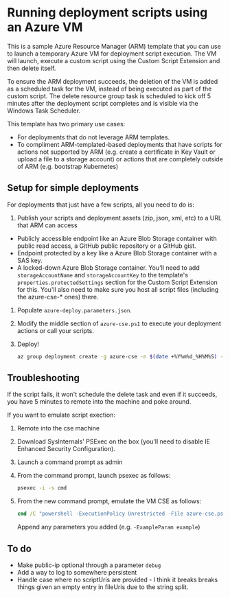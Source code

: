 # Running deployment scripts using an Azure VM
This is a sample Azure Resource Manager (ARM) template that you can use to launch a temporary Azure VM for deployment script execution.
The VM will launch, execute a custom script using the Custom Script Extension and then delete itself. 

To ensure the ARM deployment succeeds, the deletion of the VM is added as a scheduled task for the VM, instead of being executed as part of the custom script. The delete resource group task is scheduled to kick off 5 minutes after the deployment script completes and is visible via the Windows Task Scheduler.

This template has two primary use cases:
* For deployments that do not leverage ARM templates.
* To compliment ARM-templated-based deployments that have scripts for actions not supported by ARM (e.g. create a certificate in Key Vault or upload a file to a storage account) or actions that are completely outside of ARM (e.g. bootstrap Kubernetes)

## Setup for simple deployments
For deployments that just have a few scripts, all you need to do is:
1. Publish your scripts and deployment assets (zip, json, xml, etc) to a URL that ARM can access
  * Publicly accessible endpoint like an Azure Blob Storage container with public read access, a GitHub public repository or a GitHub gist.
  * Endpoint protected by a key like a Azure Blob Storage container with a SAS key.
  * A locked-down Azure Blob Storage container. You'll need to add `storageAccountName` and `storageAccountKey` to the template's `properties.protectedSettings` section for the Custom Script Extension for this. You'll also need to make sure you host all script files (including the azure-cse-* ones) there.
1. Populate `azure-deploy.parameters.json`.
1. Modify the middle section of `azure-cse.ps1` to execute your deployment actions or call your scripts.
1. Deploy!

    ```bash
    az group deployment create -g azure-cse -n $(date +%Y%m%d_%H%M%S) --template-file azure-deploy.json --parameters executionId=$(date +%Y%m%d_%H%M%S)
    ```

## Troubleshooting
If the script fails, it won't schedule the delete task and even if it succeeds, you have 5 minutes to remote into the machine and poke around.

If you want to emulate script exection:
1. Remote into the cse machine
1. Download SysInternals' PSExec on the box (you'll need to disable IE Enhanced Security Configuration).
1. Launch a command prompt as admin
1. From the command prompt, launch psexec as follows:

    ```cmd
    psexec -i -s cmd
    ```

1. From the new command prompt, emulate the VM CSE as follows:

    ```cmd
    cmd /C "powershell -ExecutionPolicy Unrestricted -File azure-cse.ps1
    ```

    Append any parameters you added (e.g. `-ExampleParam example`)


## To do
* Make public-ip optional through a parameter `debug`
* Add a way to log to somewhere persistent
* Handle case where no scriptUris are provided - I think it breaks breaks things given an empty entry in fileUris due to the string split.
